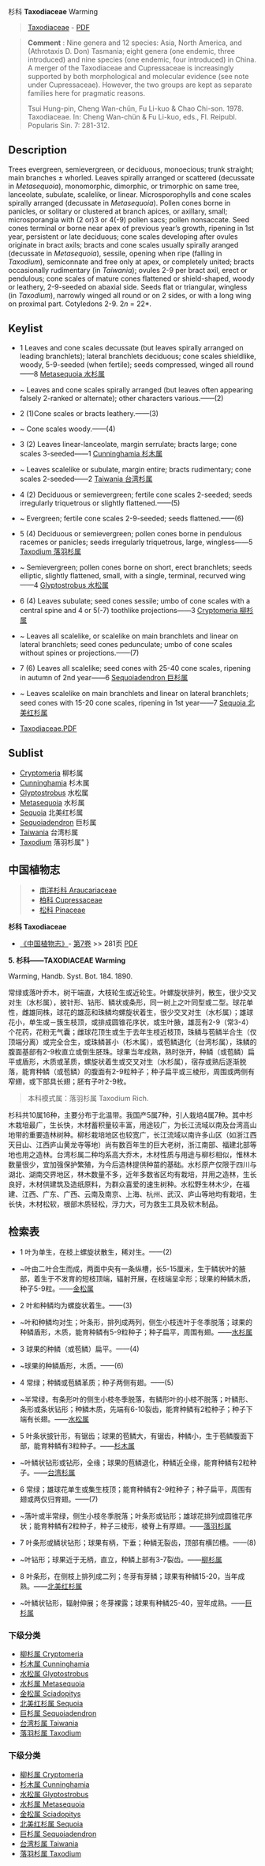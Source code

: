 杉科 **Taxodiaceae** Warming

> [Taxodiaceae](http://www.iplant.cn/info/Taxodiaceae?t=foc) - [PDF](http://www.iplant.cn/foc/pdf/Taxodiaceae.pdf)


> **Comment** : 
> Nine genera and 12 species: Asia, North America, and (Athrotaxis D. Don) Tasmania; eight genera (one endemic, three introduced) and nine species (one endemic, four introduced) in China.
> A merger of the Taxodiaceae and Cupressaceae is increasingly supported by both morphological and molecular evidence (see note under Cupressaceae). However, the two groups are kept as separate families here for pragmatic reasons. 
> 
> Tsui Hung-pin, Cheng Wan-chün, Fu Li-kuo & Chao Chi-son. 1978. Taxodiaceae. In: Cheng Wan-chün & Fu Li-kuo, eds., Fl. Reipubl. Popularis Sin. 7: 281-312.

## Description

Trees evergreen, semievergreen, or deciduous, monoecious; trunk straight; main branches ±  whorled. Leaves spirally arranged or scattered (decussate in *Metasequoia*), monomorphic, dimorphic, or trimorphic on same tree, lanceolate, subulate, scalelike, or linear. Microsporophylls and cone scales spirally arranged (decussate in *Metasequoia*). Pollen cones borne in panicles, or solitary or clustered at branch apices, or axillary, small; microsporangia with (2 or)3 or 4(-9) pollen sacs; pollen nonsaccate. Seed cones terminal or borne near apex of previous year’s growth, ripening in 1st year, persistent or late deciduous; cone scales developing after ovules originate in bract axils; bracts and cone scales usually spirally aranged (decussate in *Metasequoia*), sessile, opening when ripe (falling in *Taxodium*), semiconnate and free only at apex, or completely united; bracts occasionally rudimentary (in *Taiwania*); ovules 2-9 per bract axil, erect or pendulous; cone scales of mature cones flattened or shield-shaped, woody or leathery, 2-9-seeded on abaxial side. Seeds flat or triangular, wingless (in *Taxodium*), narrowly winged all round or on 2 sides, or with a long wing on proximal part. Cotyledons 2-9. 2*n* = 22*.


## Keylist

* 1 Leaves and cone scales decussate (but leaves spirally arranged on leading branchlets); lateral branchlets deciduous; cone scales shieldlike, woody, 5-9-seeded (when fertile); seeds compressed, winged all round——8 [Metasequoia 水杉属](http://www.iplant.cn/info/Metasequoia?t=foc)
* ~ Leaves and cone scales spirally arranged (but leaves often appearing falsely 2-ranked or alternate); other characters various.——(2)

* 2 (1)Cone scales or bracts leathery.——(3)
* ~ Cone scales woody.——(4)

* 3 (2) Leaves linear-lanceolate, margin serrulate; bracts large; cone scales 3-seeded——1 [Cunninghamia 杉木属](http://www.iplant.cn/info/Cunninghamia?t=foc)
* ~ Leaves scalelike or subulate, margin entire; bracts rudimentary; cone scales 2-seeded——2 [Taiwania 台湾杉属](http://www.iplant.cn/info/Taiwania?t=foc)

* 4 (2) Deciduous or semievergreen; fertile cone scales 2-seeded; seeds irregularly triquetrous or slightly flattened.——(5)
* ~ Evergreen; fertile cone scales 2-9-seeded; seeds flattened.——(6)

* 5 (4) Deciduous or semievergreen; pollen cones borne in pendulous racemes or panicles; seeds irregularly triquetrous, large, wingless——5 [Taxodium 落羽杉属](http://www.iplant.cn/info/Taxodium?t=foc)
* ~ Semievergreen; pollen cones borne on short, erect branchlets; seeds elliptic, slightly flattened, small, with a single, terminal, recurved wing——4 [Glyptostrobus 水松属](http://www.iplant.cn/info/Glyptostrobus?t=foc)

* 6 (4) Leaves subulate; seed cones sessile; umbo of cone scales with a central spine and 4 or 5(-7) toothlike projections——3 [Cryptomeria 柳杉属](http://www.iplant.cn/info/Cryptomeria?t=foc)
* ~ Leaves all scalelike, or scalelike on main branchlets and linear on lateral branchlets; seed cones pedunculate; umbo of cone scales without spines or projections.——(7)

* 7 (6) Leaves all scalelike; seed cones with 25-40 cone scales, ripening in autumn of 2nd year——6 [Sequoiadendron 巨杉属](http://www.iplant.cn/info/Sequoiadendron?t=foc)
* ~ Leaves scalelike on main branchlets and linear on lateral branchlets; seed cones with 15-20 cone scales, ripening in 1st year——7 [Sequoia 北美红杉属](http://www.iplant.cn/info/Sequoia?t=foc)


* [Taxodiaceae.PDF](http://www.iplant.cn/foc/pdf/Taxodiaceae.pdf)

## Sublist

* [Cryptomeria](http://www.iplant.cn/info/Cryptomeria?t=foc)
 柳杉属
* [Cunninghamia](http://www.iplant.cn/info/Cunninghamia?t=foc)
 杉木属
* [Glyptostrobus](http://www.iplant.cn/info/Glyptostrobus?t=foc)
 水松属
* [Metasequoia](http://www.iplant.cn/info/Metasequoia?t=foc)
 水杉属
* [Sequoia](http://www.iplant.cn/info/Sequoia?t=foc)
 北美红杉属
* [Sequoiadendron](http://www.iplant.cn/info/Sequoiadendron?t=foc)
 巨杉属
* [Taiwania](http://www.iplant.cn/info/Taiwania?t=foc)
 台湾杉属
* [Taxodium](http://www.iplant.cn/info/Taxodium?t=foc) 落羽杉属"
}
## 中国植物志

> * [南洋杉科  Araucariaceae](Araucariaceae-南洋杉科.md)
> * [柏科  Cupressaceae](http://www.iplant.cn/info/Cupressaceae?t=z)
> * [松科  Pinaceae](http://www.iplant.cn/info/Pinaceae?t=z)


**杉科 Taxodiaceae**

* [《中国植物志》](http://www.iplant.cn/frps)- [第7卷](http://www.iplant.cn/frps/vol/7) >> 281页 [PDF](http://www.iplant.cn/frps/pdf/7/281z.pdf)


**5. 杉科——TAXODIACEAE Warming**

Warming, Handb. Syst. Bot. 184. 1890.

常绿或落叶乔木，树干端直，大枝轮生或近轮生。叶螺旋状排列，散生，很少交叉对生（水杉属），披针形、钻形、鳞状或条形，同一树上之叶同型或二型。球花单性，雌雄同株，球花的雄蕊和珠鳞均螺旋状着生，很少交叉对生（水杉属）；雄球花小，单生或－簇生枝顶，或排成圆锥花序状，或生叶腋，雄蕊有2-9（常3-4）个花药，花粉无气囊；雌球花顶生或生于去年生枝近枝顶，珠鳞与苞鳞半合生（仅顶端分离）或完全合生，或珠鳞甚小（杉木属），或苞鳞退化（台湾杉属），珠鳞的腹面基部有2-9枚直立或倒生胚珠。球果当年成熟，熟时张开，种鳞（或苞鳞）扁平或盾形，木质或革质，螺旋状着生或交叉对生（水杉属），宿存或熟后逐渐脱落，能育种鳞（或苞鳞）的腹面有2-9粒种子；种子扁平或三棱形，周围或两侧有窄翅，或下部具长翅；胚有子叶2-9枚。

> 本科模式属：落羽杉属 Taxodium Rich.

杉科共10属16种，主要分布于北温带。我国产5属7种，引人栽培4属7种。其中杉木栽培最广，生长快，木材蓄积量较丰富，用途较广，为长江流域以南及台湾高山地带的重要造林树种。柳杉栽培地区也较宽广，长江流域以南许多山区（如浙江西天目山、江西庐山黄龙寺等地）尚有数百年生的巨大老树，浙江南部、福建北部等地也用之造林。台湾杉属二种均系高大乔木，木材性质与用途与柳杉相似，惟林木数量很少，宜加强保护繁殖，为今后造林提供种苗的基础。水杉原产仅限于四川与湖北、湖南交界地区，林木数量不多，近年多数省区均有栽培，并用之造林，生长良好，木材供建筑及造纸原料，为群众喜爱的速生树种。水松野生林木少，在福建、江西、广东、广西、云南及南京、上海、杭州、武汉、庐山等地均有栽培，生长快，木材松软，根部木质轻松，浮力大，可为救生工具及软木制品。

## 检索表

* 1 叶为单生，在枝上螺旋状散生，稀对生。——(2)
* ~叶由二叶合生而成，两面中央有一条纵槽，长5-15厘米，生于鳞状叶的腋部，着生于不发育的短枝顶端，辐射开展，在枝端呈伞形；球果的种鳞木质，种子5-9粒。——[金松属](http://www.iplant.cn/info/Sciadopitys?t=z)


* 2 叶和种鳞均为螺旋状着生。——(3)
* ~叶和种鳞均对生；叶条形，排列成两列，侧生小枝连叶于冬季脱落；球果的种鳞盾形，木质，能育种鳞有5-9粒种子；种子扁平，周围有翅。——[水杉属](http://www.iplant.cn/info/Metasequoia?t=z)


* 3 球果的种鳞（或苞鳞）扁平。——(4)
* ~球果的种鳞盾形，木质。——(6)

* 4 常绿；种鳞或苞鳞革质；种子两侧有翅。——(5)
* ~半常绿，有条形叶的侧生小枝冬季脱落，有鳞形叶的小枝不脱落；叶鳞形、条形或条状钻形；种鳞木质，先端有6-10裂齿，能育种鳞有2粒种子；种子下端有长翅。——[水松属](http://www.iplant.cn/info/Glyptostrobus?t=z)


* 5 叶条状披针形，有锯齿；球果的苞鳞大，有锯齿，种鳞小，生于苞鳞腹面下部，能育种鳞有3粒种子。——[杉木属](http://www.iplant.cn/info/Cunninghamia?t=z)

* ~叶鳞状钻形或钻形，全缘；球果的苞鳞退化，种鳞近全缘，能育种鳞有2粒种子。——[台湾杉属](http://www.iplant.cn/info/Taiwania?t=z)


* 6 常绿；雄球花单生或集生枝顶；能育种鳞有2-9粒种子；种子扁平，周围有翅或两仅归育翅。——(7)
* ~落叶或半常绿，侧生小枝冬季脱落；叶条形或钻形；雄球花排列成圆锥花序状；能育种鳞有2粒种子，种子三棱形，棱脊上有厚翅。——[落羽杉属](http://www.iplant.cn/info/Taxodium?t=z)


* 7 叶条形或鳞状钻形；球果有柄，下垂；种鳞无裂齿，顶部有横凹槽。——(8)
* ~叶钻形；球果近于无柄，直立，种鳞上部有3-7裂齿。——[柳杉属](http://www.iplant.cn/info/Cryptomeria?t=z)


* 8 叶条形，在侧枝上排列成二列；冬芽有芽鳞；球果有种鳞15-20，当年成熟。——[北美红杉属](http://www.iplant.cn/info/Sequoia?t=z)

* ~叶鳞状钻形，辐射伸展；冬芽裸露；球果有种鳞25-40，翌年成熟。——[巨杉属](http://www.iplant.cn/info/Sequoiadendron?t=z)

### 下级分类
* [柳杉属  Cryptomeria](http://www.iplant.cn/info/Cryptomeria?t=z)
* [杉木属  Cunninghamia](http://www.iplant.cn/info/Cunninghamia?t=z)
* [水松属  Glyptostrobus](http://www.iplant.cn/info/Glyptostrobus?t=z)
* [水杉属  Metasequoia](http://www.iplant.cn/info/Metasequoia?t=z)
* [金松属  Sciadopitys](http://www.iplant.cn/info/Sciadopitys?t=z)
* [北美红杉属  Sequoia](http://www.iplant.cn/info/Sequoia?t=z)
* [巨杉属  Sequoiadendron](http://www.iplant.cn/info/Sequoiadendron?t=z)
* [台湾杉属  Taiwania](http://www.iplant.cn/info/Taiwania?t=z)
* [落羽杉属  Taxodium](http://www.iplant.cn/info/Taxodium?t=z)

### 下级分类
* [柳杉属  Cryptomeria](http://www.iplant.cn/info/sp/Cryptomeria?t=z)
* [杉木属  Cunninghamia](http://www.iplant.cn/info/sp/Cunninghamia?t=z)
* [水松属  Glyptostrobus](http://www.iplant.cn/info/sp/Glyptostrobus?t=z)
* [水杉属  Metasequoia](http://www.iplant.cn/info/sp/Metasequoia?t=z)
* [金松属  Sciadopitys](http://www.iplant.cn/info/sp/Sciadopitys?t=z)
* [北美红杉属  Sequoia](http://www.iplant.cn/info/sp/Sequoia?t=z)
* [巨杉属  Sequoiadendron](http://www.iplant.cn/info/sp/Sequoiadendron?t=z)
* [台湾杉属  Taiwania](http://www.iplant.cn/info/sp/Taiwania?t=z)
* [落羽杉属  Taxodium](http://www.iplant.cn/info/sp/Taxodium?t=z)
